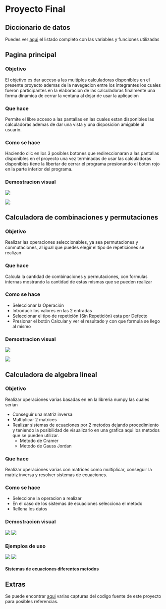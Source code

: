 # **Proyecto Final**

## **Diccionario de datos**

Puedes ver [aqui](./audiovisual/Diccionario_de_datos.md) el listado completo con las variables y funciones utilizadas

## **Pagina principal**

### Objetivo
El objetivo es dar acceso a las multiples calculadoras disponibles en el presente proyecto ademas de la navegacion entre los integrantes los cuales fueron participantes en la elaboracion de las calculadoras finalmente una forma dinamica de cerrar la ventana al dejar de usar la aplicacion
  
### Que hace
Permite el libre acceso a las pantallas en las cuales estan disponibles las calculadoras ademas de dar una vista y una disposicion amigable al usuario.
  
### Como se hace
Haciendo clic en los 3 posibles botones que redireccionaran a las pantallas disponibles en el proyecto una vez terminadas de usar las calculadoras disponibles tiene la libertar de cerrar el programa presionando el boton rojo en la parte inferior del programa.

### Demostracion visual
![](audiovisual/Capturas/pantalla_inicial/tutorial_de_la_interfaz_principal.png)

![](audiovisual/Capturas/pantalla_inicial/pantalla_integrantes.png)
  
## **Calculadora de combinaciones y permutaciones**

### Objetivo
Realizar las operaciones seleccionables, ya sea permutaciones y conmutaciones, al igual que puedes
elegir el tipo de repeticiones se realizan

### Que hace
Calcula la cantidad de combinaciones y permutaciones, con formulas internas mostrando la 
cantidad de estas mismas que se pueden realizar

### Como se hace
* Seleccionar la Operación
* Introducir los valores en las 2 entradas
* Seleccionar el tipo de repetición (Sin Repetición) esta por Defecto
* Presionar el botón Calcular y ver el resultado y con que formula se llego al mismo

### Demostracion visual
![](./audiovisual/Capturas/Calculadora_matematica_discreta/Instrucciones1.png)

![](./audiovisual/Capturas/Calculadora_matematica_discreta/Instrucciones2.png)

## **Calculadora de algebra lineal**

### Objetivo

Realizar operaciones varias basadas en en la libreria numpy las cuales serian

* Conseguir una matriz inversa
* Multiplicar 2 matrices
* Realizar sistemas de ecuaciones por 2 metodos dejando procedimiento y teniendo la posibilidad de visualizarlo en una grafica aqui los metodos que se pueden utilizar.
    * Metodo de Cramer
    * Metodo de Gauss Jordan

### Que hace
Realizar operaciones varias con matrices como multiplicar, conseguir la matriz inversa y resolver sistemas de ecuaciones.

### Como se hace
* Seleccione la operacion a realizar
* En el caso de los sistemas de ecuaciones selecciona el metodo
* Rellena los datos

### Demostracion visual
![](./audiovisual/Capturas/Calculador_algebra_lineal/Menu_principal.png)
![](./audiovisual/Capturas/Calculador_algebra_lineal/Menu_metodos.png)

### Ejemplos de uso
![](./audiovisual/Capturas/Calculador_algebra_lineal/Matriz_inversa.png)
![](./audiovisual/Capturas/Calculador_algebra_lineal/Multiplicacion.png)

#### Sistemas de ecuaciones diferentes metodos



## **Extras**

Se puede encontrar [aqui](/audiovisual/Capturas/) varias capturas del codigo fuente de este proyecto para posibles referencias.